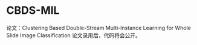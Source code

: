 # CBDS-MIL
论文：Clustering Based Double-Stream Multi-Instance Learning for Whole Slide Image Classification
论文录用后，代码将会公开。

